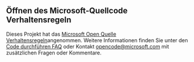 ## <a name="microsoft-open-source-code-of-conduct"></a>Öffnen des Microsoft-Quellcode Verhaltensregeln
Dieses Projekt hat das [Microsoft Open Quelle Verhaltensregeln](https://opensource.microsoft.com/codeofconduct/)angenommen.
Weitere Informationen finden Sie unter den [Code durchführen FAQ](https://opensource.microsoft.com/codeofconduct/faq/) oder Kontakt [opencode@microsoft.com](mailto:opencode@microsoft.com) mit zusätzlichen Fragen oder Kommentare.